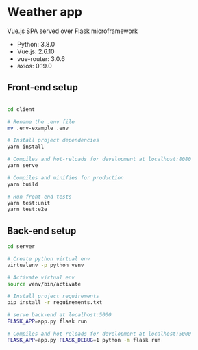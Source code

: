 # Weather app 
Vue.js SPA served over Flask microframework

* Python: 3.8.0
* Vue.js: 2.6.10
* vue-router: 3.0.6
* axios: 0.19.0


## Front-end setup

``` bash

cd client

# Rename the .env file
mv .env-example .env

# Install project dependencies
yarn install

# Compiles and hot-reloads for development at localhost:8080
yarn serve

# Compiles and minifies for production
yarn build

# Run front-end tests
yarn test:unit
yarn test:e2e
```

## Back-end setup

``` bash
cd server

# Create python virtual env 
virtualenv -p python venv

# Activate virtual env
source venv/bin/activate

# Install project requirements
pip install -r requirements.txt

# serve back-end at localhost:5000
FLASK_APP=app.py flask run

# Compiles and hot-reloads for development at localhost:5000
FLASK_APP=app.py FLASK_DEBUG=1 python -m flask run
```
